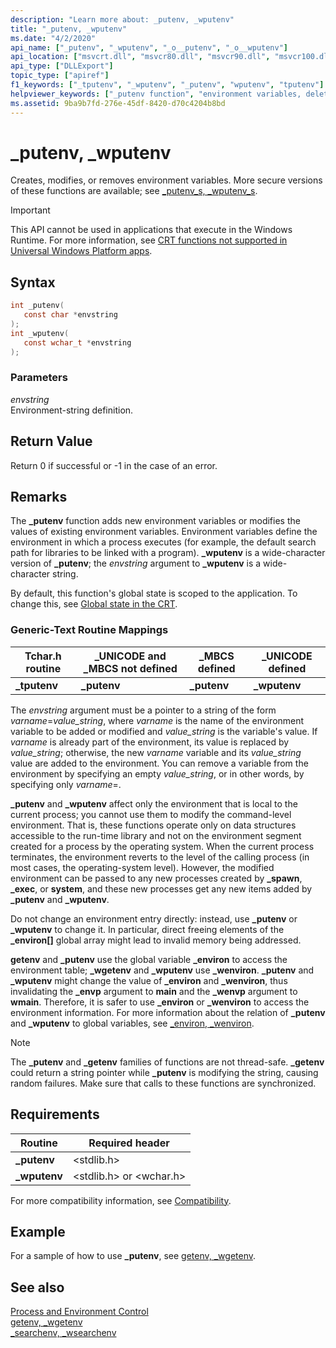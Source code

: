 ```yaml
---
description: "Learn more about: _putenv, _wputenv"
title: "_putenv, _wputenv"
ms.date: "4/2/2020"
api_name: ["_putenv", "_wputenv", "_o__putenv", "_o__wputenv"]
api_location: ["msvcrt.dll", "msvcr80.dll", "msvcr90.dll", "msvcr100.dll", "msvcr100_clr0400.dll", "msvcr110.dll", "msvcr110_clr0400.dll", "msvcr120.dll", "msvcr120_clr0400.dll", "ucrtbase.dll", "api-ms-win-crt-environment-l1-1-0.dll", "api-ms-win-crt-private-l1-1-0.dll"]
api_type: ["DLLExport"]
topic_type: ["apiref"]
f1_keywords: ["_tputenv", "_wputenv", "_putenv", "wputenv", "tputenv"]
helpviewer_keywords: ["_putenv function", "environment variables, deleting", "putenv function", "tputenv function", "environment variables, creating", "wputenv function", "_wputenv function", "_tputenv function", "environment variables, modifying"]
ms.assetid: 9ba9b7fd-276e-45df-8420-d70c4204b8bd
---
```

# _putenv, _wputenv

Creates, modifies, or removes environment variables. More secure versions of these functions are available; see [_putenv_s, _wputenv_s](putenv-s-wputenv-s.md).

> [!IMPORTANT]
> This API cannot be used in applications that execute in the Windows Runtime. For more information, see [CRT functions not supported in Universal Windows Platform apps](../../cppcx/crt-functions-not-supported-in-universal-windows-platform-apps.md).

## Syntax

```C
int _putenv(
   const char *envstring
);
int _wputenv(
   const wchar_t *envstring
);
```

### Parameters

*envstring*<br/>
Environment-string definition.

## Return Value

Return 0 if successful or -1 in the case of an error.

## Remarks

The **_putenv** function adds new environment variables or modifies the values of existing environment variables. Environment variables define the environment in which a process executes (for example, the default search path for libraries to be linked with a program). **_wputenv** is a wide-character version of **_putenv**; the *envstring* argument to **_wputenv** is a wide-character string.

By default, this function's global state is scoped to the application. To change this, see [Global state in the CRT](../global-state.md).

### Generic-Text Routine Mappings

|Tchar.h routine|_UNICODE and _MBCS not defined|_MBCS defined|_UNICODE defined|
|---------------------|--------------------------------------|--------------------|-----------------------|
|**_tputenv**|**_putenv**|**_putenv**|**_wputenv**|

The *envstring* argument must be a pointer to a string of the form *varname*=*value_string*, where *varname* is the name of the environment variable to be added or modified and *value_string* is the variable's value. If *varname* is already part of the environment, its value is replaced by *value_string*; otherwise, the new *varname* variable and its *value_string* value are added to the environment. You can remove a variable from the environment by specifying an empty *value_string*, or in other words, by specifying only *varname*=.

**_putenv** and **_wputenv** affect only the environment that is local to the current process; you cannot use them to modify the command-level environment. That is, these functions operate only on data structures accessible to the run-time library and not on the environment segment created for a process by the operating system. When the current process terminates, the environment reverts to the level of the calling process (in most cases, the operating-system level). However, the modified environment can be passed to any new processes created by **_spawn**, **_exec**, or **system**, and these new processes get any new items added by **_putenv** and **_wputenv**.

Do not change an environment entry directly: instead, use **_putenv** or **_wputenv** to change it. In particular, direct freeing elements of the **_environ[]** global array might lead to invalid memory being addressed.

**getenv** and **_putenv** use the global variable **_environ** to access the environment table; **_wgetenv** and **_wputenv** use **_wenviron**. **_putenv** and **_wputenv** might change the value of **_environ** and **_wenviron**, thus invalidating the **_envp** argument to **main** and the **_wenvp** argument to **wmain**. Therefore, it is safer to use **_environ** or **_wenviron** to access the environment information. For more information about the relation of **_putenv** and **_wputenv** to global variables, see [_environ, _wenviron](../../c-runtime-library/environ-wenviron.md).

> [!NOTE]
> The **_putenv** and **_getenv** families of functions are not thread-safe. **_getenv** could return a string pointer while **_putenv** is modifying the string, causing random failures. Make sure that calls to these functions are synchronized.

## Requirements

|Routine|Required header|
|-------------|---------------------|
|**_putenv**|\<stdlib.h>|
|**_wputenv**|\<stdlib.h> or \<wchar.h>|

For more compatibility information, see [Compatibility](../../c-runtime-library/compatibility.md).

## Example

For a sample of how to use **_putenv**, see [getenv, _wgetenv](getenv-wgetenv.md).

## See also

[Process and Environment Control](../../c-runtime-library/process-and-environment-control.md)<br/>
[getenv, _wgetenv](getenv-wgetenv.md)<br/>
[_searchenv, _wsearchenv](searchenv-wsearchenv.md)<br/>
